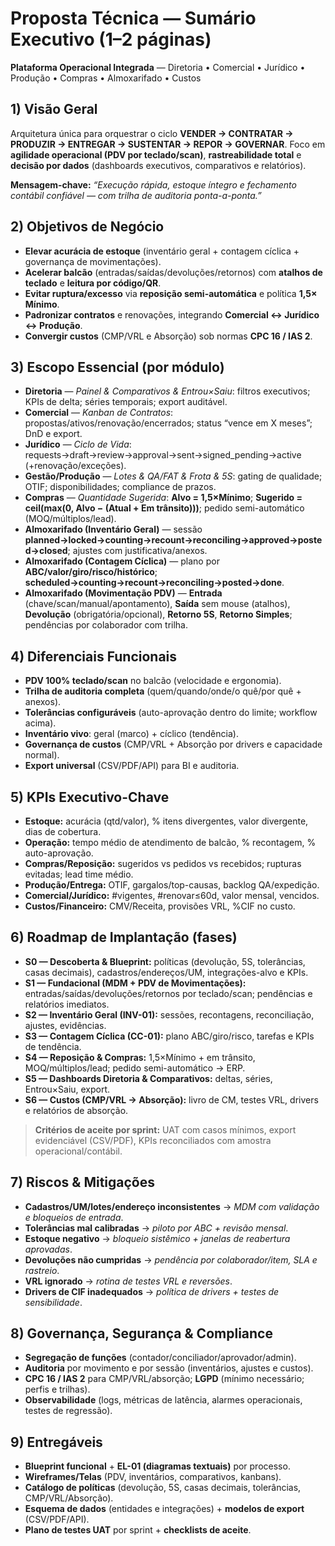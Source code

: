 # Proposta Técnica — **Sumário Executivo (1–2 páginas)**

**Plataforma Operacional Integrada** — Diretoria • Comercial • Jurídico • Produção • Compras • Almoxarifado • Custos


## 1) Visão Geral

Arquitetura única para orquestrar o ciclo **VENDER → CONTRATAR → PRODUZIR → ENTREGAR → SUSTENTAR → REPOR → GOVERNAR**.
Foco em **agilidade operacional (PDV por teclado/scan)**, **rastreabilidade total** e **decisão por dados** (dashboards executivos, comparativos e relatórios).

**Mensagem-chave:** *“Execução rápida, estoque íntegro e fechamento contábil confiável — com trilha de auditoria ponta-a-ponta.”*


## 2) Objetivos de Negócio

* **Elevar acurácia de estoque** (inventário geral + contagem cíclica + governança de movimentações).
* **Acelerar balcão** (entradas/saídas/devoluções/retornos) com **atalhos de teclado** e **leitura por código/QR**.
* **Evitar ruptura/excesso** via **reposição semi-automática** e política **1,5× Mínimo**.
* **Padronizar contratos** e renovações, integrando **Comercial ↔ Jurídico ↔ Produção**.
* **Convergir custos** (CMP/VRL e Absorção) sob normas **CPC 16 / IAS 2**.

## 3) Escopo Essencial (por módulo)

* **Diretoria** — *Painel & Comparativos & Entrou×Saiu*: filtros executivos; KPIs de delta; séries temporais; export auditável.
* **Comercial** — *Kanban de Contratos*: propostas/ativos/renovação/encerrados; status “vence em X meses”; DnD e export.
* **Jurídico** — *Ciclo de Vida*: requests→draft→review→approval→sent→signed_pending→active (+renovação/exceções).
* **Gestão/Produção** — *Lotes & QA/FAT & Frota & 5S*: gating de qualidade; OTIF; disponibilidades; compliance de prazos.
* **Compras** — *Quantidade Sugerida*: **Alvo = 1,5×Mínimo**; **Sugerido = ceil(max(0, Alvo − (Atual + Em trânsito)))**; pedido semi-automático (MOQ/múltiplos/lead).
* **Almoxarifado (Inventário Geral)** — sessão **planned→locked→counting→recount→reconciling→approved→posted→closed**; ajustes com justificativa/anexos.
* **Almoxarifado (Contagem Cíclica)** — plano por **ABC/valor/giro/risco/histórico**; **scheduled→counting→recount→reconciling→posted→done**.
* **Almoxarifado (Movimentação PDV)** — **Entrada** (chave/scan/manual/apontamento), **Saída** sem mouse (atalhos), **Devolução** (obrigatória/opcional), **Retorno 5S**, **Retorno Simples**; pendências por colaborador com trilha.


## 4) Diferenciais Funcionais

* **PDV 100% teclado/scan** no balcão (velocidade e ergonomia).
* **Trilha de auditoria completa** (quem/quando/onde/o quê/por quê + anexos).
* **Tolerâncias configuráveis** (auto-aprovação dentro do limite; workflow acima).
* **Inventário vivo**: geral (marco) + cíclico (tendência).
* **Governança de custos** (CMP/VRL + Absorção por drivers e capacidade normal).
* **Export universal** (CSV/PDF/API) para BI e auditoria.


## 5) KPIs Executivo-Chave

* **Estoque:** acurácia (qtd/valor), % itens divergentes, valor divergente, dias de cobertura.
* **Operação:** tempo médio de atendimento de balcão, % recontagem, % auto-aprovação.
* **Compras/Reposição:** sugeridos vs pedidos vs recebidos; rupturas evitadas; lead time médio.
* **Produção/Entrega:** OTIF, gargalos/top-causas, backlog QA/expedição.
* **Comercial/Jurídico:** #vigentes, #renovar≤60d, valor mensal, vencidos.
* **Custos/Financeiro:** CMV/Receita, provisões VRL, %CIF no custo.


## 6) Roadmap de Implantação (fases)

* **S0 — Descoberta & Blueprint:** políticas (devolução, 5S, tolerâncias, casas decimais), cadastros/endereços/UM, integrações-alvo e KPIs.
* **S1 — Fundacional (MDM + PDV de Movimentações):** entradas/saídas/devoluções/retornos por teclado/scan; pendências e relatórios imediatos.
* **S2 — Inventário Geral (INV-01):** sessões, recontagens, reconciliação, ajustes, evidências.
* **S3 — Contagem Cíclica (CC-01):** plano ABC/giro/risco, tarefas e KPIs de tendência.
* **S4 — Reposição & Compras:** 1,5×Mínimo + em trânsito, MOQ/múltiplos/lead; pedido semi-automático → ERP.
* **S5 — Dashboards Diretoria & Comparativos:** deltas, séries, Entrou×Saiu, export.
* **S6 — Custos (CMP/VRL → Absorção):** livro de CM, testes VRL, drivers e relatórios de absorção.

> **Critérios de aceite por sprint:** UAT com casos mínimos, export evidenciável (CSV/PDF), KPIs reconciliados com amostra operacional/contábil.


## 7) Riscos & Mitigações

* **Cadastros/UM/lotes/endereço inconsistentes** → *MDM com validação e bloqueios de entrada*.
* **Tolerâncias mal calibradas** → *piloto por ABC + revisão mensal*.
* **Estoque negativo** → *bloqueio sistêmico + janelas de reabertura aprovadas*.
* **Devoluções não cumpridas** → *pendência por colaborador/item, SLA e rastreio*.
* **VRL ignorado** → *rotina de testes VRL e reversões*.
* **Drivers de CIF inadequados** → *política de drivers + testes de sensibilidade*.


## 8) Governança, Segurança & Compliance

* **Segregação de funções** (contador/conciliador/aprovador/admin).
* **Auditoria** por movimento e por sessão (inventários, ajustes e custos).
* **CPC 16 / IAS 2** para CMP/VRL/absorção; **LGPD** (mínimo necessário; perfis e trilhas).
* **Observabilidade** (logs, métricas de latência, alarmes operacionais, testes de regressão).


## 9) Entregáveis

* **Blueprint funcional** + **EL-01 (diagramas textuais)** por processo.
* **Wireframes/Telas** (PDV, inventários, comparativos, kanbans).
* **Catálogo de políticas** (devolução, 5S, casas decimais, tolerâncias, CMP/VRL/Absorção).
* **Esquema de dados** (entidades e integrações) + **modelos de export** (CSV/PDF/API).
* **Plano de testes UAT** por sprint + **checklists de aceite**.


